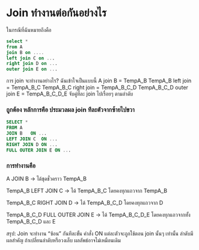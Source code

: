 # Join ทำงานต่อกันอย่างไร

ในกรณีที่ฉันหมายถึงคือ
```sql
select *
from A
join B on ....
left join C on ...
right join D on ...
outer join E on ... 
````

การ join จะทำงานอย่างไร? ฉันเข้าใจเป็นแบบนี้ 
A join B                  = TempA_B
TempA_B left join         = TempA_B_C 
TempA_B_C right join      = TempA_B_C_D 
TempA_B_C_D outer join E  = TempA_B_C_D_E 
จับคู่ที่ละ join ไปเรื่อยๆ ตามลำดับ

### ถูกต้อง หลักการคือ ประมวลผล join ทีละตัวจากซ้ายไปขวา
```sql
SELECT *
FROM A
JOIN B   ON ...
LEFT JOIN C  ON ...
RIGHT JOIN D ON ...
FULL OUTER JOIN E ON ...
```

### การทำงานคือ
A JOIN B
→ ได้ชุดชั่วคราว TempA_B

TempA_B LEFT JOIN C
→ ได้ TempA_B_C โดยคงทุกแถวจาก TempA_B

TempA_B_C RIGHT JOIN D
→ ได้ TempA_B_C_D โดยคงทุกแถวจาก D

TempA_B_C_D FULL OUTER JOIN E
→ ได้ TempA_B_C_D_E โดยคงทุกแถวจากทั้ง TempA_B_C_D และ E

สรุป:
Join จะทำงาน “ซ้อน” กันทีละขั้น
คำสั่ง ON แต่ละตัวจะถูกใช้ตอน join นั้นๆ เท่านั้น
ลำดับมีผลสำคัญ ถ้าเปลี่ยนลำดับหรือวงเล็บ ผลลัพธ์อาจไม่เหมือนเดิม
